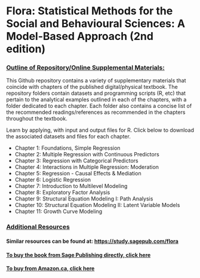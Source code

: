 # Flora: Statistical Methods for the Social and Behavioural Sciences: A Model-Based Approach (2nd edition)

### <ins> Outline of Repository/Online Supplemental Materials: <ins> 

This Github repository contains a variety of supplementary materials that coincide with chapters of the published digital/physical textbook.
The repository folders contain datasets and programming scripts (R, etc) that pertain to the analytical examples outlined in each of the chapters, with a folder dedicated to each chapter.
Each folder also contains a concise list of the recommended readings/references as recommended in the chapters throughout the textbook.

Learn by applying, with input and output files for R. Click below to download the associated datasets and files for each chapter.

- Chapter 1: Foundations, Simple Regression
- Chapter 2: Multiple Regression with Continuous Predictors
- Chapter 3: Regression with Categorical Predictors
- Chapter 4: Interactions in Multiple Regression:  Moderation
- Chapter 5: Regression - Causal Effects & Mediation
- Chapter 6: Logistic Regression
- Chapter 7: Introduction to Multilevel Modeling
- Chapter 8: Exploratory Factor Analysis
- Chapter 9: Structural Equation Modeling I: Path Analysis
- Chapter 10: Structural Equation Modeling II: Latent Variable Models
- Chapter 11: Growth Curve Modeling

### <ins>  Additional Resources <ins> 

#### Similar resources can be found at: https://study.sagepub.com/flora

#### [To buy the book from Sage Publishing directly, click here](https://study.sagepub.com/researchmethods/statistics/flora-statistical-methods-for-the-social-and-behavioural-sciences)

#### [To buy from Amazon.ca, click here](https://www.amazon.ca/Statistical-Methods-Social-Behavioural-Sciences/dp/1446269833/ref=sr_1_1?crid=9R15LWT7I2WB&dib=eyJ2IjoiMSJ9.nb5i6TGYGvhFEU5aIYQPnRUP6WvHNUusgilROpljPOPI-ty_pdQrlgx2IS0JU9ADTaVinxa174JG8VxwL-_8Phw6OtS1PZKVFv_aqpwr2uombRp123BlkEZDXGCoFBo8Im02_Tz39rOH7zeuVsWIr7nIZ4rH0HtR7lgRaLHlg5Y8ug_iEkA62Bl192Bt4Muhw87O2Up_hvh0lpgt8ADQDZb09TVG1o_sACTGetDtACLjPnCrXubtlylCKiI7qsVjfVaZc5eJ-VslmErj8p9YsSOu2gcFofCHLosVMda2K-E.K8q9EPxyoLUtrVoMZz5bwYcOQem-THqmbCjuxW-_b3Q&dib_tag=se&keywords=statistical+methods+for+social+and+behavioural+sciences&qid=1724707973&sprefix=statistical+methods+for+social+and+behavioural+science%2Caps%2C87&sr=8-1)
